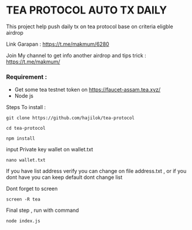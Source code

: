 # TEA PROTOCOL AUTO TX DAILY

This project help push daily tx on tea protocol base on criteria eligble airdrop

Link Garapan : https://t.me/makmum/6280

Join My channel to get info another airdrop and tips trick : https://t.me/makmum/

### Requirement :

- Get some tea testnet token on https://faucet-assam.tea.xyz/
- Node js

Steps To install :

```
git clone https://github.com/hajilok/tea-protocol
```

```
cd tea-protocol
```

```
npm install
```

input Private key wallet on wallet.txt

```
nano wallet.txt
```

If you have list address verify you can change on file address.txt , or if you dont have you can keep default dont change list

Dont forget to screen

```
screen -R tea
```

Final step , run with command

```
node index.js
```
